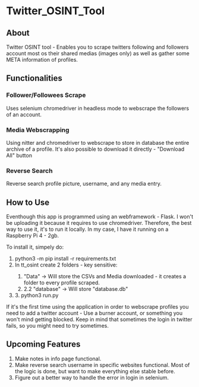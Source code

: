 # Twitter_OSINT_Tool

## About

Twitter OSINT tool - Enables you to scrape twitters following and followers account most os their shared medias (images only) as well as gather some META information of profiles.

## Functionalities

### Follower/Followees Scrape

Uses selenium chromedriver in headless mode to webscrape the followers of an account.

### Media Webscrapping

Using nitter and chromedriver to webscrape to store in database the entire archive of a profile. It's also possible to download it directly - "Download All" button

### Reverse Search

Reverse search profile picture, username, and any media entry.

## How to Use

Eventhough this app is programmed using an webframework - Flask. I won't be uploading it because it requires to use chromedriver. Therefore, the best way to use it, it's to run it locally.
In my case, I have it running on a Raspberry Pi 4 - 2gb.


To install it, simpely do: 
<ol>
<li> python3 -m pip install -r requirements.txt </li>
<li> In tt_osint create 2 folders - key sensitive: </li>
<ol>
<li>"Data" -> Will store the CSVs and Media downloaded - it creates a folder to every profile scraped.</li>
<li>2.2 "database" -> Will store "database.db" </li>
</ol>
<li>3. python3 run.py</li>
</ol>

If it's the first time using the application in order to webscrape profiles you need to add a twitter account - Use a burner account, or something you won't mind getting blocked.
Keep in mind that sometimes the login in twitter fails, so you might need to try sometimes.

## Upcoming Features
<ol>
<li> Make notes in info page functional. </li>
<li>Make reverse search username in specific websites functional. Most of the logic is done, but want to make everything else stable before.</li>
<li> Figure out a better way to handle the error in login in selenium.</li>
</ol>